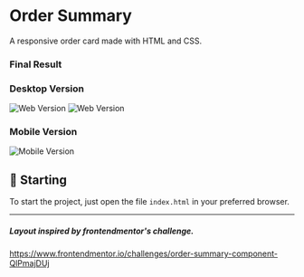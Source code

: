 # Order Summary
A responsive order card made with HTML and CSS.

### Final Result

### Desktop Version
<img src="assets/final/desktop-version1.jpg" alt="Web Version"/>
<img src="assets/desktop-version2.jpg" alt="Web Version"/>

### Mobile Version
<img src="assets/final/mobile-version.jpg" alt="Mobile Version"/>

## 🚀 Starting

To start the project, just open the file `index.html` in your preferred browser.

---
##### Layout inspired by frontendmentor's challenge.
https://www.frontendmentor.io/challenges/order-summary-component-QlPmajDUj
